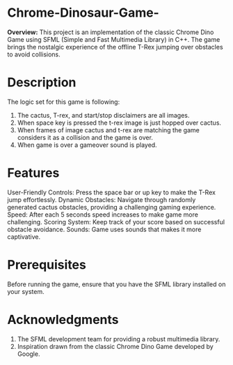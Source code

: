 # Chrome-Dinosaur-Game-

**Overview:**
This project is an implementation of the classic Chrome Dino Game using SFML (Simple and Fast Multimedia Library) in C++. The game brings the nostalgic experience of the offline T-Rex jumping over obstacles to avoid collisions.

# Description 
The logic set for this game is following:
1. The cactus, T-rex, and start/stop disclaimers are all images.
2. When space key is pressed the t-rex image is just hopped over cactus.
3. When frames of image cactus and t-rex are matching the game considers it as a collision and the game is over.
4. When game is over a gameover sound is played.

# Features
User-Friendly Controls: Press the space bar or up key to make the T-Rex jump effortlessly.
Dynamic Obstacles: Navigate through randomly generated cactus obstacles, providing a challenging gaming experience.
Speed: After each 5 seconds speed increases to make game more challenging.
Scoring System: Keep track of your score based on successful obstacle avoidance.
Sounds: Game uses sounds that makes it more captivative.

# Prerequisites
Before running the game, ensure that you have the SFML library installed on your system. 

# Acknowledgments
1. The SFML development team for providing a robust multimedia library.
2. Inspiration drawn from the classic Chrome Dino Game developed by Google.
